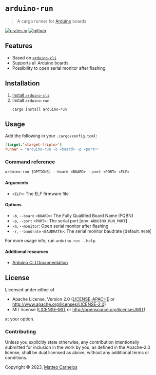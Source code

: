 # `arduino-run`

> A cargo runner for [Arduino](https://www.arduino.cc) boards

[![crates.io](https://img.shields.io/crates/v/arduino-run)](https://crates.io/crates/rttmon)
[![github](https://img.shields.io/github/actions/workflow/status/matteocarnelos/arduino-run/cargo.yml?branch=main)](https://github.com/matteocarnelos/arduino-run/actions/workflows/cargo.yml)

## Features

- Based on [`arduino-cli`](https://github.com/arduino/arduino-cli)
- Supports all Arduino boards
- Possibility to open serial monitor after flashing

## Installation

1. [Install `arduino-cli`](https://arduino.github.io/arduino-cli/latest/installation/)
2. Install `arduino-run`:
    ```
    cargo install arduino-run
    ```

## Usage

Add the following in your `.cargo/config.toml`:
```toml
[target.'<target-triple>']
runner = "arduino-run -b <board> -p <port>"
```

### Command reference

```
arduino-run [OPTIONS] --board <BOARD> --port <PORT> <ELF>
```

#### Arguments

- `<ELF>`: The ELF firmware file

#### Options

- `-b`, `--board` `<BOARD>`: The Fully Qualified Board Name (FQBN)
- `-p`, `--port` `<PORT>`: The serial port [env: `ARDUINO_RUN_PORT`]
- `-m`, `--monitor`: Open serial monitor after flashing
- `-r`, `--baudrate` `<BAUDRATE>`: The serial monitor baudrate [default: `9600`]

For more usage info, run `arduino-run --help`.

#### Additional resources

- [Arduino CLI Documentation](https://arduino.github.io/arduino-cli/latest/)

## License

Licensed under either of

* Apache License, Version 2.0 ([LICENSE-APACHE](LICENSE-APACHE) or <http://www.apache.org/licenses/LICENSE-2.0>)
* MIT license ([LICENSE-MIT](LICENSE-MIT) or <http://opensource.org/licenses/MIT>)

at your option.

### Contributing

Unless you explicitly state otherwise, any contribution intentionally submitted for inclusion in the work by you, as defined in the Apache-2.0 license, shall be dual licensed as above, without any additional terms or conditions.

Copyright © 2023, [Matteo Carnelos](https://github.com/matteocarnelos)
